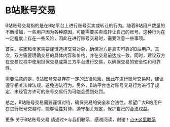 # B站账号交易

B站账号交易指的是在B站平台上进行账号买卖或转让的行为。随着B站用户数量的不断增加，一些用户因为各种原因，可能需要买卖或转让自己的账号。这种行为在一定程度上存在一些风险，因此在进行账号交易时，需要注意一些事项。

首先，买家和卖家需要谨慎选择交易对象，确保对方是真实可靠的B站用户。其次，双方需要明确交易的具体内容和价格，并在交易前达成一致。同时，建议双方在交易过程中使用担保交易或第三方平台进行交易，以确保交易的安全性和可靠性。

需要注意的是，B站账号交易存在一定的法律风险，因此在进行账号交易时，建议遵守相关法律法规，避免违法行为。另外，B站平台也对账号交易行为进行了规定，未经官方许可的账号交易行为可能会受到处罚。

总之，B站账号交易需要谨慎对待，确保交易的安全和合法性。希望广大B站用户在进行账号交易时，能够理性对待，遵守相关规定，保护自己的合法权益。

更多 关于B站账号交易 请通过✈与我们联系，感谢阅读，谢谢！[点✈这里联系](https://sms.k02.cc)